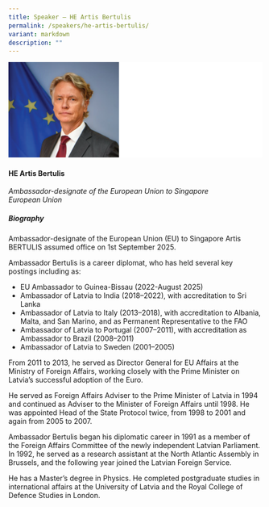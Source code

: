 ```yaml
---
title: Speaker – HE Artis Bertulis
permalink: /speakers/he-artis-bertulis/
variant: markdown
description: ""
---
```

![](/images/2025%20speakers/Artis_Bertulis.png)
#### **HE Artis Bertulis**

*Ambassador-designate of the European Union to Singapore<br>European Union*

##### **Biography**
Ambassador-designate of the European Union (EU) to Singapore Artis BERTULIS assumed office on 1st September 2025.

Ambassador Bertulis is a career diplomat, who has held several key postings including as:

* EU Ambassador to Guinea-Bissau (2022-August 2025)
* Ambassador of Latvia to India (2018–2022), with accreditation to Sri Lanka
* Ambassador of Latvia to Italy (2013–2018), with accreditation to Albania, Malta, and San Marino, and as Permanent Representative to the FAO
* Ambassador of Latvia to Portugal (2007–2011), with accreditation as Ambassador to Brazil (2008–2011)
* Ambassador of Latvia to Sweden (2001–2005)

From 2011 to 2013, he served as Director General for EU Affairs at the Ministry of Foreign Affairs, working closely with the Prime Minister on Latvia’s successful adoption of the Euro.

He served as Foreign Affairs Adviser to the Prime Minister of Latvia in 1994 and continued as Adviser to the Minister of Foreign Affairs until 1998. He was appointed Head of the State Protocol twice, from 1998 to 2001 and again from 2005 to 2007. 

Ambassador Bertulis began his diplomatic career in 1991 as a member of the Foreign Affairs Committee of the newly independent Latvian Parliament. In 1992, he served as a research assistant at the North Atlantic Assembly in Brussels, and the following year joined the Latvian Foreign Service.

He has a Master’s degree in Physics. He completed postgraduate studies in international affairs at the University of Latvia and the Royal College of Defence Studies in London.